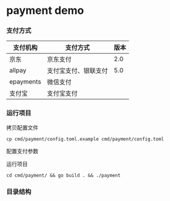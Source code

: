 # payment demo

### 支付方式
|支付机构|支付方式|版本|
|---|---|---|
|京东|京东支付|2.0|
|allpay|支付宝支付、银联支付|5.0|
|epayments|微信支付||
|支付宝|支付宝支付||

### 运行项目

拷贝配置文件
```
cp cmd/payment/config.toml.example cmd/payment/config.toml
```
配置支付参数 

运行项目
```
cd cmd/payment/ && go build . && ./payment
```

### 目录结构